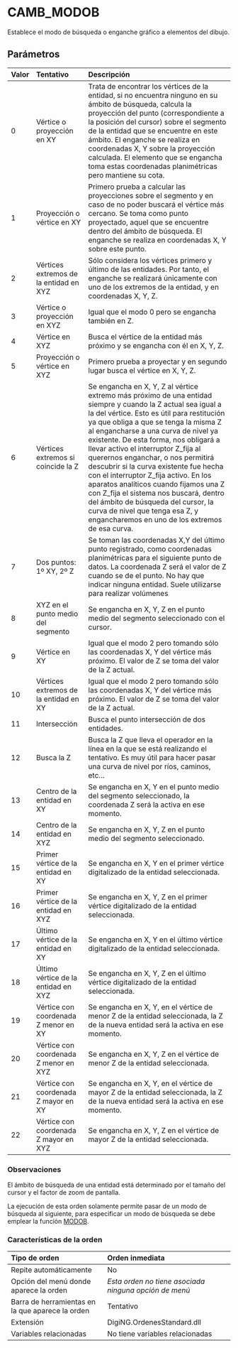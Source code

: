 # CAMB\_MODOB

Establece el modo de búsqueda o enganche gráfico a elementos del dibujo.

## Parámetros

| Valor | Tentativo | Descripción |
| :--- | :--- | :--- |
| 0 | Vértice o proyección en XY | Trata de encontrar los vértices de la entidad, si no encuentra ninguno en su ámbito de búsqueda, calcula la proyección del punto \(correspondiente a la posición del cursor\) sobre el segmento de la entidad que se encuentre en este ámbito. El enganche se realiza en coordenadas X, Y sobre la proyección calculada. El elemento que se engancha toma estas coordenadas planimétricas pero mantiene su cota. |
| 1 | Proyección o vértice en XY | Primero prueba a calcular las proyecciones sobre el segmento y en caso de no poder buscará el vértice más cercano. Se toma como punto proyectado, aquel que se encuentre dentro del ámbito de búsqueda. El enganche se realiza en coordenadas X, Y sobre este punto. |
| 2 | Vértices extremos de la entidad en XYZ | Sólo considera los vértices primero y último de las entidades. Por tanto, el enganche se realizará únicamente con uno de los extremos de la entidad, y en coordenadas X, Y, Z. |
| 3 | Vértice o proyección en XYZ | Igual que el modo 0 pero se engancha también en Z. |
| 4 | Vértice en XYZ | Busca el vértice de la entidad más próximo y se engancha con él en X, Y, Z. |
| 5 | Proyección o vértice en XYZ | Primero prueba a proyectar y en segundo lugar busca el vértice en X, Y, Z. |
| 6 | Vértices extremos si coincide la Z | Se engancha en X, Y, Z al vértice extremo más próximo de una entidad siempre y cuando la Z actual sea igual a la del vértice. Esto es útil para restitución ya que obliga a que se tenga la misma Z al engancharse a una curva de nivel ya existente. De esta forma, nos obligará a llevar activo el interruptor Z\_fija al querernos enganchar, o nos permitirá descubrir si la curva existente fue hecha con el interruptor Z\_fija activo. En los aparatos analíticos cuando fijamos una Z con Z\_fija el sistema nos buscará, dentro del ámbito de búsqueda del cursor, la curva de nivel que tenga esa Z, y engancharemos en uno de los extremos de esa curva. |
| 7 | Dos puntos: 1º XY, 2º Z | Se toman las coordenadas X,Y del último punto registrado, como coordenadas planimétricas para el siguiente punto de datos. La coordenada Z será el valor de Z cuando se de el punto. No hay que indicar ninguna entidad. Suele utilizarse para realizar volúmenes |
| 8 | XYZ en el punto medio del segmento | Se engancha en X, Y, Z en el punto medio del segmento seleccionado con el cursor. |
| 9 | Vértice en XY | Igual que el modo 2 pero tomando sólo las coordenadas X, Y del vértice más próximo. El valor de Z se toma del valor de la Z actual. |
| 10 | Vértices extremos de la entidad en XY | Igual que el modo 2 pero tomando sólo las coordenadas X, Y del vértice más próximo. El valor de Z se toma del valor de la Z actual. |
| 11 | Intersección | Busca el punto intersección de dos entidades. |
| 12 | Busca la Z | Busca la Z que lleva el operador en la línea en la que se está realizando el tentativo. Es muy útil para hacer pasar una curva de nivel por ríos, caminos, etc... |
| 13 | Centro de la entidad en XY | Se engancha en X, Y en el punto medio del segmento seleccionado, la coordenada Z será la activa en ese momento. |
| 14 | Centro de la entidad en XYZ | Se engancha en X, Y, Z en el punto medio del segmento seleccionado. |
| 15 | Primer vértice de la entidad en XY | Se engancha en X, Y en el primer vértice digitalizado de la entidad seleccionada. |
| 16 | Primer vértice de la entidad en XYZ | Se engancha en X, Y, Z en el primer vértice digitalizado de la entidad seleccionada. |
| 17 | Último vértice de la entidad en XY | Se engancha en X, Y en el último vértice digitalizado de la entidad seleccionada. |
| 18 | Último vértice de la entidad en XYZ | Se engancha en X, Y, Z en el último vértice digitalizado de la entidad seleccionada. |
| 19 | Vértice con coordenada Z menor en XY | Se engancha en X, Y, en el vértice de menor Z de la entidad seleccionada, la Z de la nueva entidad será la activa en ese momento. |
| 20 | Vértice con coordenada Z menor en XYZ | Se engancha en X, Y, Z en el vértice de menor Z de la entidad seleccionada. |
| 21 | Vértice con coordenada Z mayor en XY | Se engancha en X, Y, en el vértice de mayor Z de la entidad seleccionada, la Z de la nueva entidad será la activa en ese momento. |
| 22 | Vértice con coordenada Z mayor en XYZ | Se engancha en X, Y, Z en el vértice de mayor Z de la entidad seleccionada. |

### Observaciones

El ámbito de búsqueda de una entidad está determinado por el tamaño del cursor y el factor de zoom de pantalla.

La ejecución de esta orden solamente permite pasar de un modo de búsqueda al siguiente, para especificar un modo de búsqueda se debe emplear la función [MODOB](https://github.com/digi21/docs/tree/7fc627c885c16fb88afc7cc05a6df2a2f4a54563/digi3d-net/referencia/digi3d.net/ventana-de-dibujo/ordenes/c/MODOB.html).

### Características de la orden

| Tipo de orden | Orden inmediata |
| :--- | :--- |
| Repite automáticamente | No |
| Opción del menú donde aparece la orden | _Esta orden no tiene asociada ninguna opción de menú_ |
| Barra de herramientas en la que aparece la orden | Tentativo |
| Extensión | DigiNG.OrdenesStandard.dll |
| Variables relacionadas | No tiene variables relacionadas |

